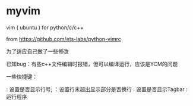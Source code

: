 # myvim

vim ( ubuntu ) for python/c/c++

from https://github.com/ets-labs/python-vimrc

为了适应自己做了一些修改

已知bug：有些c++文件编辑时报错，但可以编译运行，应该是YCM的问题

一些快捷键：

<F2> : 设置是否显示行号;
<F3> ：设置行末超出显示部分是否换行
<F4> : 设置是否显示Tagbar
<F5> : 运行程序
